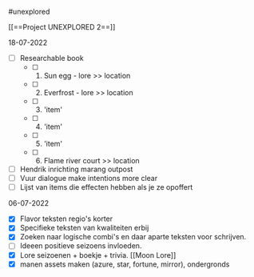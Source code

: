 #unexplored 

[[==Project UNEXPLORED 2==]]

18-07-2022
- [ ] Researchable book
	- [ ] 1. Sun egg - lore >> location
	- [ ] 2. Everfrost - lore >> location
	- [ ] 3. 'item'
	- [ ] 4. 'item'
	- [ ] 5. 'item'
	- [ ] 6. Flame river court >> location
- [ ] Hendrik inrichting marang outpost
- [ ] Vuur dialogue make intentions more clear
- [ ] Lijst van items die effecten hebben als je ze opoffert

06-07-2022
- [x] Flavor teksten regio's korter
- [x] Specifieke teksten van kwaliteiten erbij
- [x] Zoeken naar logische combi's en daar aparte teksten voor schrijven.
- [ ] Ideeen positieve seizoens invloeden.
- [x] Lore seizoenen + boekje + trivia. [[Moon Lore]]
- [x] manen assets maken (azure, star, fortune, mirror), ondergronds
